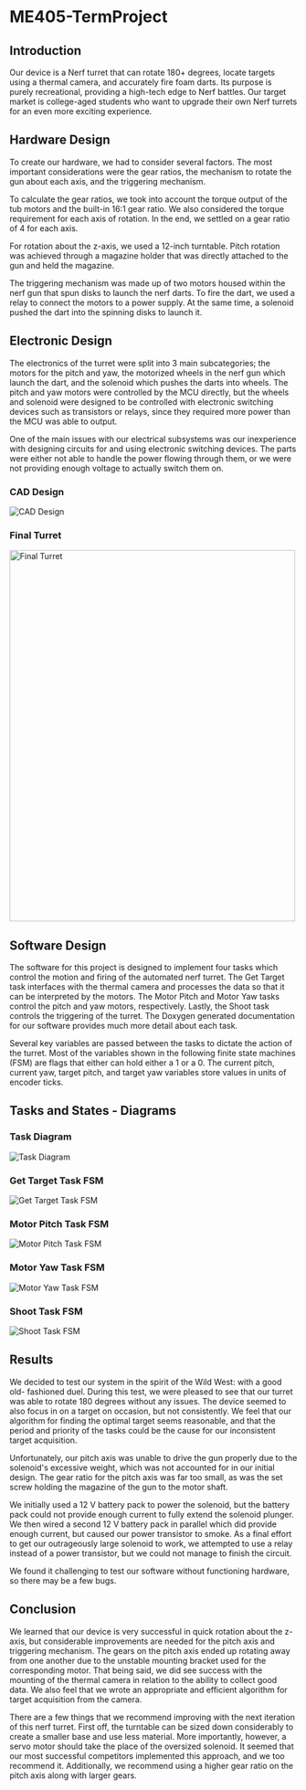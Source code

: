 # ME405-TermProject
## Introduction
Our device is a Nerf turret that can rotate 180+ degrees, locate targets using a 
thermal camera, and accurately fire foam darts. Its purpose is purely 
recreational, providing a high-tech edge to Nerf battles. Our target market is 
college-aged students who want to upgrade their own Nerf turrets for an even 
more exciting experience.
## Hardware Design
To create our hardware, we had to consider several factors. The most important 
considerations were the gear ratios, the mechanism to rotate the gun about each 
axis, and the triggering mechanism.

To calculate the gear ratios, we took into account the torque output of the tub 
motors and the built-in 16:1 gear ratio. We also considered the torque 
requirement for each axis of rotation. In the end, we settled on a gear ratio of 
4 for each axis.

For rotation about the z-axis, we used a 12-inch turntable. Pitch rotation was 
achieved through a magazine holder that was directly attached to the gun and held 
the magazine.

The triggering mechanism was made up of two motors housed within the nerf gun 
that spun disks to launch the nerf darts. To fire the dart, we used a relay to 
connect the motors to a power supply. At the same time, a solenoid pushed the 
dart into the spinning disks to launch it.

## Electronic Design
The electronics of the turret were split into 3 main subcategories; the motors 
for the pitch and yaw, the motorized wheels in the nerf gun which launch the 
dart, and the solenoid which pushes the darts into wheels. The pitch and yaw 
motors were controlled by the MCU directly, but the wheels and solenoid were 
designed to be controlled with electronic switching devices such as transistors 
or relays, since they required more power than the MCU was able to output.

One of the main issues with our electrical subsystems was our inexperience with 
designing circuits for and using electronic switching devices. The parts were 
either not able to handle the power flowing through them, or we were not 
providing enough voltage to actually switch them on.

### CAD Design
![CAD Design](images/TurretCAD.png)

### Final Turret
<img src="https://user-images.githubusercontent.com/123690695/226510646-618c089b-9891-46c6-acad-4f83de0d9a90.jpg" alt="Final Turret" width="500" height="650" />

## Software Design
The software for this project is designed to implement four tasks which control
the motion and firing of the automated nerf turret. The Get Target task 
interfaces with the thermal camera and processes the data so that it can be 
interpreted by the motors. The Motor Pitch and Motor Yaw tasks control the pitch
and yaw motors, respectively. Lastly, the Shoot task controls the triggering of
the turret. The Doxygen generated documentation for our software provides much 
more detail about each task.

Several key variables are passed between the tasks to dictate the action of the
turret. Most of the variables shown in the following finite state machines (FSM)
are flags that either can hold either a 1 or a 0. The current pitch, current 
yaw, target pitch, and target yaw variables store values in units of encoder 
ticks.
## Tasks and States - Diagrams
### Task Diagram
![Task Diagram](images/TaskDiagram.drawio.png)
### Get Target Task FSM
![Get Target Task FSM](images/GetTargetFSM.drawio.png)
### Motor Pitch Task FSM
![Motor Pitch Task FSM](images/PitchFSM.drawio.png)
### Motor Yaw Task FSM
![Motor Yaw Task FSM](images/YawFSM.drawio.png)
### Shoot Task FSM
![Shoot Task FSM](images/ShootFSM.drawio.png)
## Results
We decided to test our system in the spirit of the Wild West: with a good old-
fashioned duel. During this test, we were pleased to see that our turret was 
able to rotate 180 degrees without any issues. The device seemed to also focus 
in on a target on occasion, but not consistently. We feel that our algorithm for
finding the optimal target seems reasonable, and that the period and priority of
the tasks could be the cause for our inconsistent target acquisition. 

Unfortunately, our pitch axis was unable to drive the gun properly due to the 
solenoid's excessive weight, which was not accounted for in our initial design. 
The gear ratio for the pitch axis was far too small, as was the set screw 
holding the magazine of the gun to the motor shaft. 

We initially used a 12 V battery pack to power the solenoid, but the battery 
pack could not provide enough current to fully extend the solenoid plunger. We 
then wired a second 12 V battery pack in parallel which did provide enough 
current, but caused our power transistor to smoke. As a final effort to get our 
outrageously large solenoid to work, we attempted to use a relay instead of a 
power transistor, but we could not manage to finish the circuit.

We found it challenging to test our software without functioning hardware, so 
there may be a few bugs.

## Conclusion
We learned that our device is very successful in quick rotation about the 
z-axis, but considerable improvements are needed for the pitch axis and 
triggering mechanism. The gears on the pitch axis ended up rotating away from 
one another due to the unstable mounting bracket used for the corresponding 
motor. That being said, we did see success with the mounting of the thermal 
camera in relation to the ability to collect good data. We also feel that we 
wrote an appropriate and efficient algorithm for target acquisition from the 
camera.

There are a few things that we recommend improving with the next iteration of 
this nerf turret. First off, the turntable can be sized down considerably to 
create a smaller base and use less material. More importantly, however, a servo 
motor should take the place of the oversized solenoid. It seemed that our most 
successful competitors implemented this approach, and we too recommend it. 
Additionally, we recommend using a higher gear ratio on the pitch axis along 
with larger gears. 

